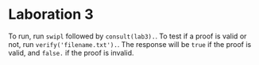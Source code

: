 # Laboration 3
To run, run `swipl` followed by `consult(lab3).`. To test if a proof is valid or not, run `verify('filename.txt').`.
The response will be `true` if the proof is valid, and `false.` if the proof is invalid.
